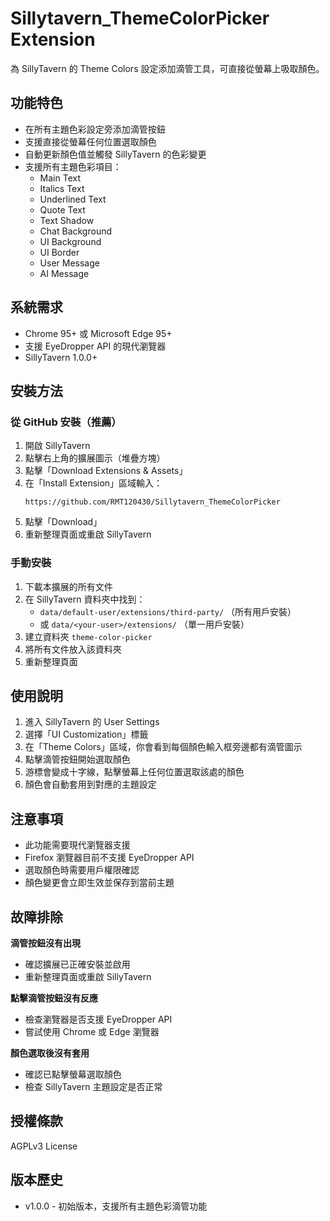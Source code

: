 # Sillytavern_ThemeColorPicker Extension

為 SillyTavern 的 Theme Colors 設定添加滴管工具，可直接從螢幕上吸取顏色。

## 功能特色

- 在所有主題色彩設定旁添加滴管按鈕
- 支援直接從螢幕任何位置選取顏色
- 自動更新顏色值並觸發 SillyTavern 的色彩變更
- 支援所有主題色彩項目：
  - Main Text
  - Italics Text  
  - Underlined Text
  - Quote Text
  - Text Shadow
  - Chat Background
  - UI Background
  - UI Border
  - User Message
  - AI Message

## 系統需求

- Chrome 95+ 或 Microsoft Edge 95+
- 支援 EyeDropper API 的現代瀏覽器
- SillyTavern 1.0.0+

## 安裝方法

### 從 GitHub 安裝（推薦）

1. 開啟 SillyTavern
2. 點擊右上角的擴展圖示（堆疊方塊）
3. 點擊「Download Extensions & Assets」
4. 在「Install Extension」區域輸入：
   ```
   https://github.com/RMT120430/Sillytavern_ThemeColorPicker
   ```
5. 點擊「Download」
6. 重新整理頁面或重啟 SillyTavern

### 手動安裝

1. 下載本擴展的所有文件
2. 在 SillyTavern 資料夾中找到：
   - `data/default-user/extensions/third-party/` （所有用戶安裝）
   - 或 `data/<your-user>/extensions/` （單一用戶安裝）
3. 建立資料夾 `theme-color-picker`
4. 將所有文件放入該資料夾
5. 重新整理頁面

## 使用說明

1. 進入 SillyTavern 的 User Settings
2. 選擇「UI Customization」標籤
3. 在「Theme Colors」區域，你會看到每個顏色輸入框旁邊都有滴管圖示
4. 點擊滴管按鈕開始選取顏色
5. 游標會變成十字線，點擊螢幕上任何位置選取該處的顏色
6. 顏色會自動套用到對應的主題設定

## 注意事項

- 此功能需要現代瀏覽器支援
- Firefox 瀏覽器目前不支援 EyeDropper API
- 選取顏色時需要用戶權限確認
- 顏色變更會立即生效並保存到當前主題

## 故障排除

**滴管按鈕沒有出現**
- 確認擴展已正確安裝並啟用
- 重新整理頁面或重啟 SillyTavern

**點擊滴管按鈕沒有反應**
- 檢查瀏覽器是否支援 EyeDropper API
- 嘗試使用 Chrome 或 Edge 瀏覽器

**顏色選取後沒有套用**
- 確認已點擊螢幕選取顏色
- 檢查 SillyTavern 主題設定是否正常

## 授權條款

AGPLv3 License

## 版本歷史


- v1.0.0 - 初始版本，支援所有主題色彩滴管功能
